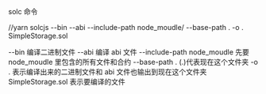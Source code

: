 solc 命令

//yarn solcjs --bin --abi --include-path node_moudle/ --base-path . -o . SimpleStorage.sol

--bin 编译二进制文件
--abi 编译 abi 文件
--include-path node_moudle 先要 node_moudle 里包含的所有文件和合约
--base-path . (.)代表现在这个文件夹
-o . 表示编译出来的二进制文件和 abi 文件也输出到现在这个文件夹
SimpleStorage.sol 表示要编译的文件
